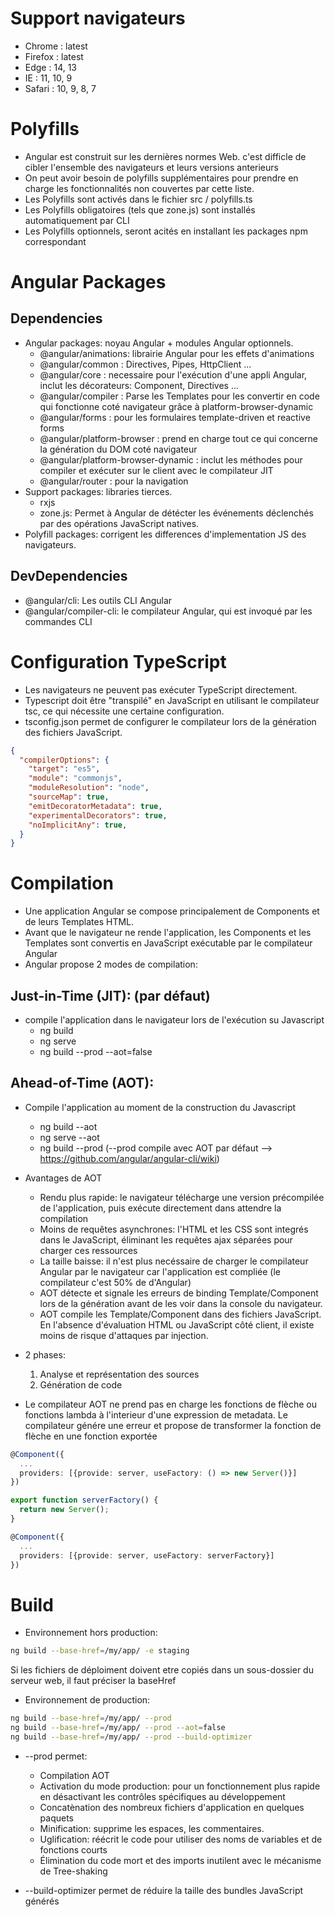 # Support navigateurs
- Chrome  : latest
- Firefox : latest
- Edge    : 14, 13
- IE      : 11, 10, 9
- Safari  : 10, 9, 8, 7

# Polyfills
* Angular est construit sur les dernières normes Web. c'est difficle de cibler l'ensemble des navigateurs et leurs versions anterieurs
* On peut avoir besoin de polyfills supplémentaires pour prendre en charge les fonctionnalités non couvertes par cette liste.
* Les Polyfills sont activés dans le fichier src / polyfills.ts
* Les Polyfills obligatoires (tels que zone.js) sont installés automatiquement par CLI
* Les Polyfills optionnels, seront acités en installant les packages npm correspondant

# Angular Packages
## Dependencies
* Angular packages: noyau Angular + modules Angular optionnels.
    - @angular/animations: librairie Angular pour les effets d'animations
    - @angular/common                   : Directives, Pipes, HttpClient ...
    - @angular/core                     : necessaire pour l'exécution d'une appli Angular, inclut les décorateurs: Component, Directives ...
    - @angular/compiler                 : Parse les Templates pour les convertir en code qui fonctionne coté navigateur grâce à platform-browser-dynamic
    - @angular/forms                    : pour les formulaires template-driven et reactive forms
    - @angular/platform-browser         : prend en charge tout ce qui concerne la génération du DOM coté navigateur
    - @angular/platform-browser-dynamic : inclut les méthodes pour compiler et exécuter sur le client avec le compilateur JIT
    - @angular/router                   : pour la navigation
* Support packages: libraries tierces.
    - rxjs
    - zone.js: Permet à Angular de détécter les événements déclenchés par des opérations JavaScript natives.
* Polyfill packages: corrigent les differences d'implementation JS des navigateurs.

## DevDependencies
* @angular/cli: Les outils CLI Angular
* @angular/compiler-cli: le compilateur Angular, qui est invoqué par les commandes CLI

# Configuration TypeScript
* Les navigateurs ne peuvent pas exécuter TypeScript directement.
* Typescript doit être "transpilé" en JavaScript en utilisant le compilateur tsc, ce qui nécessite une certaine configuration.
* tsconfig.json permet de configurer le compilateur lors de la génération des fichiers JavaScript.
```json
{
  "compilerOptions": {
    "target": "es5",
    "module": "commonjs",
    "moduleResolution": "node",
    "sourceMap": true,
    "emitDecoratorMetadata": true,
    "experimentalDecorators": true,
    "noImplicitAny": true,
  }
}
```

# Compilation
* Une application Angular se compose principalement de Components et de leurs Templates HTML.
* Avant que le navigateur ne rende l'application, les Components et les Templates sont convertis en JavaScript exécutable par le compilateur Angular
* Angular propose 2 modes de compilation:
## Just-in-Time (JIT): (par défaut)
* compile l'application dans le navigateur lors de l'exécution su Javascript
    - ng build
    - ng serve
    - ng build --prod --aot=false

## Ahead-of-Time (AOT):
* Compile l'application au moment de la construction du Javascript
    - ng build --aot
    - ng serve --aot
    - ng build --prod (--prod compile avec AOT par défaut --> https://github.com/angular/angular-cli/wiki)
* Avantages de AOT
    - Rendu plus rapide: le navigateur télécharge une version précompilée de l'application, puis exécute directement dans attendre la compilation
    - Moins de requêtes asynchrones: l'HTML et les CSS sont integrés dans le JavaScript, éliminant les requêtes ajax séparées pour charger ces ressources
    - La taille baisse: il n'est plus necéssaire de charger le compilateur Angular par le navigateur car l'application est compliée (le compilateur c'est 50% de d'Angular)
    - AOT détecte et signale les erreurs de binding Template/Component lors de la génération avant de les voir dans la console du navigateur.
    - AOT compile les Template/Component dans des fichiers JavaScript. En l'absence d'évaluation HTML ou JavaScript côté client, il existe moins de risque d'attaques par injection.
* 2 phases:
    1. Analyse et représentation des sources
    2. Génération de code

* Le compilateur AOT ne prend pas en charge les fonctions de flèche ou fonctions lambda à l'interieur d'une expression de metadata. Le compilateur génére une erreur et propose de transformer la fonction de flèche en une fonction exportée
```typescript
@Component({
  ...
  providers: [{provide: server, useFactory: () => new Server()}]
})

export function serverFactory() {
  return new Server();
}

@Component({
  ...
  providers: [{provide: server, useFactory: serverFactory}]
})
```

# Build
* Environnement hors production:
```bash
ng build --base-href=/my/app/ -e staging
```
Si les fichiers de déploiment doivent etre copiés dans un sous-dossier du serveur web, il faut préciser la baseHref

* Environnement de production:
```bash
ng build --base-href=/my/app/ --prod
ng build --base-href=/my/app/ --prod --aot=false
ng build --base-href=/my/app/ --prod --build-optimizer
```
* --prod permet:
    - Compilation AOT
    - Activation du mode production: pour un fonctionnement plus rapide en désactivant les contrôles spécifiques au développement
    - Concatènation des nombreux fichiers d'application en quelques paquets
    - Minification: supprime les espaces, les commentaires.
    - Uglification: réécrit le code pour utiliser des noms de variables et de fonctions courts
    - Élimination du code mort et des imports inutilent avec le mécanisme de Tree-shaking

* --build-optimizer permet de réduire la taille des bundles JavaScript générés
